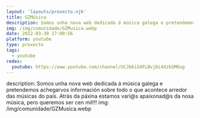 ```yaml
---
layout: 'layouts/proxecto.njk'
title: GZMúsica
description: Somos unha nova web dedicada á música galega e pretendemos achegarvos información sobre todo o que acontece arredor das músicas do país. Atrás da páxina estamos vari@s apaixonad@s da nosa música, pero queremos ser cen mil!!!
img: /img/comunidade/GZMusica.webp
date: 2012-03-30 17:00:56
platform: youtube
type: proxecto
tags:
  - youtube
redes:
  youtube: https://www.youtube.com/channel/UCJb6iG4FLBvjDi4XzbSM6ug
---
```

description: Somos unha nova web dedicada á música galega e pretendemos achegarvos información sobre todo o que acontece arredor das músicas do país. Atrás da páxina estamos vari@s apaixonad@s da nosa música, pero queremos ser cen mil!!!
img: /img/comunidade/GZMusica.webp
